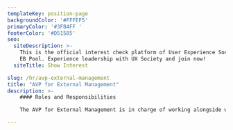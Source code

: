 ```yaml
---
templateKey: position-page
backgroundColor: '#FFFEF5'
primaryColor: '#3FB4FF '
footerColor: '#D51585'
seo:
  siteDescription: >-
    This is the official interest check platform of User Experience Society for
    EB Pool. Experience leadership with UX Society and join now!
  siteTitle: Show Interest

slug: /hr/avp-external-management
title: "AVP for External Management"
description: >-
    #### Roles and Responsibilities

    The AVP for External Management is in charge of working alongside with the VP for HR to collaborate closely with the other departments, most especially the Events Department for Events and Human Resources initiatives. These initiatives will foster a stronger sense of development within the organization. 

---
```


